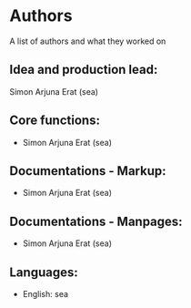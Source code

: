Authors
=======

A list of authors and what they worked on


Idea and production lead:
-------------------------
Simon Arjuna Erat (sea)


Core functions:
---------------
*  Simon Arjuna Erat (sea)


Documentations - Markup:
------------------------
*  Simon Arjuna Erat (sea)


Documentations - Manpages:
--------------------------
*  Simon Arjuna Erat (sea)


Languages:
----------
*  English: sea
